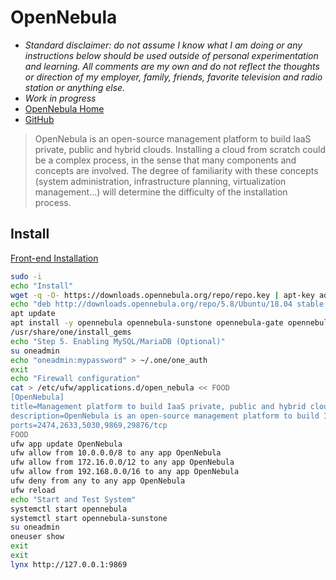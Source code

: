 # OpenNebula

-  *Standard disclaimer: do not assume I know what I am doing or any instructions below should be used outside of personal experimentation and learning. All comments are my own and do not reflect the thoughts or direction of my employer, family, friends, favorite television and radio station or anything else.*
-  *Work in progress*
-  [OpenNebula Home](https://opennebula.org)
-  [GitHub](https://github.com/OpenNebula)

>OpenNebula is an open-source management platform to build IaaS private, public and hybrid clouds. Installing a cloud from scratch could be a complex process, in the sense that many components and concepts are involved. The degree of familiarity with these concepts (system administration, infrastructure planning, virtualization management...) will determine the difficulty of the installation process.

## Install

[Front-end Installation](http://docs.opennebula.org/5.8/deployment/opennebula_installation/frontend_installation.html)

```Bash
sudo -i
echo "Install"
wget -q -O- https://downloads.opennebula.org/repo/repo.key | apt-key add -
echo "deb http://downloads.opennebula.org/repo/5.8/Ubuntu/18.04 stable opennebula" > /etc/apt/sources.list.d/opennebula.list
apt update
apt install -y opennebula opennebula-sunstone opennebula-gate opennebula-flow lynx
/usr/share/one/install_gems
echo "Step 5. Enabling MySQL/MariaDB (Optional)"
su oneadmin
echo "oneadmin:mypassword" > ~/.one/one_auth
exit
echo "Firewall configuration"
cat > /etc/ufw/applications.d/open_nebula << FOOD
[OpenNebula]
title=Management platform to build IaaS private, public and hybrid clouds
description=OpenNebula is an open-source management platform to build IaaS private, public and hybrid clouds.
ports=2474,2633,5030,9869,29876/tcp
FOOD
ufw app update OpenNebula
ufw allow from 10.0.0.0/8 to any app OpenNebula
ufw allow from 172.16.0.0/12 to any app OpenNebula
ufw allow from 192.168.0.0/16 to any app OpenNebula
ufw deny from any to any app OpenNebula
ufw reload
echo "Start and Test System"
systemctl start opennebula
systemctl start opennebula-sunstone
su oneadmin
oneuser show
exit
exit
lynx http://127.0.0.1:9869
```

